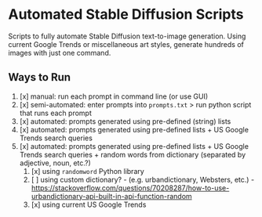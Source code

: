 # Automated Stable Diffusion Scripts

Scripts to fully automate Stable Diffusion text-to-image generation. Using current Google Trends or miscellaneous art styles, generate hundreds of images with just one command.

## Ways to Run

1. [x] manual: run each prompt in command line (or use GUI)
2. [x] semi-automated: enter prompts into `prompts.txt` > run python script that runs each prompt
3. [x] automated: prompts generated using pre-defined (string) lists
4. [x] automated: prompts generated using pre-defined lists + US Google Trends search queries
5. [x] automated: prompts generated using pre-defined lists + US Google Trends search queries + random words from dictionary (separated by adjective, noun, etc.?)
   1. [x] using `randomword` Python library
   2. [ ] using custom dictionary? - (e.g. urbandictionary, Websters, etc.) - <https://stackoverflow.com/questions/70208287/how-to-use-urbandictionary-api-built-in-api-function-random>
   3. [x] using current US Google Trends